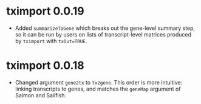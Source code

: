 # tximport 0.0.19

* Added `summarizeToGene` which breaks out the gene-level
  summary step, so it can be run by users on lists of
  transcript-level matrices produced by `tximport` with
  `txOut=TRUE`.

# tximport 0.0.18

* Changed argument `gene2tx` to `tx2gene`.
  This order is more intuitive: linking transcripts to genes,
  and matches the `geneMap` argument of Salmon and Sailfish.
